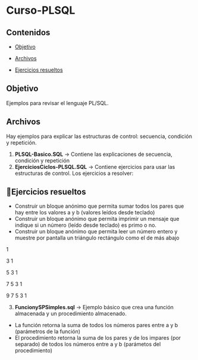 # Curso-PLSQL
## Contenidos

* [Objetivo](#objetivo)

* [Archivos](#archivos)

* [Ejercicios resueltos](#ejercicios-resueltos)

## Objetivo
Ejemplos para revisar el lenguaje PL/SQL. 

## Archivos
Hay ejemplos para explicar las estructuras de control: secuencia, condición y repetición.

1. $\textbf{PLSQL-Basico.SQL}$ -> Contiene las explicaciones de secuencia, condición y repetición
2. $\textbf{EjerciciosCiclos-PLSQL.SQL}$  -> Contiene ejercicios para usar las estructuras de control. Los ejercicios a resolver:

## :hammer:Ejercicios resueltos
- Construir un bloque anónimo que permita sumar todos los pares que hay entre los valores a y b (valores leídos desde teclado)
- Construir un bloque anónimo que permita imprimir un mensaje que indique si un número (leído desde teclado) es primo o no.
- Construir un bloque anónimo que permita leer un número entero y muestre por pantalla un triángulo rectángulo como el de más abajo

1

3 1

5 3 1

7 5 3 1

9 7 5 3 1

3. $\textbf{FuncionySPSimples.sql}$ -> Ejemplo básico que crea una función almacenada y un procedimiento almacenado.

- La función retorna la suma de todos los números pares entre a y b (parámetros de la función)
- El procedimiento retorna la suma de los pares y de los impares (por separado) de todos los números entre a y b (parámetos del procedimiento)
